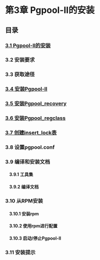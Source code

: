 # 第3章 Pgpool-II的安装
## 目录
### [3.1 Pgpool-II的安装](./3.1pgpool-II的安装.md)
### 3.2 安装要求
### 3.3 获取途径
### [3.4 安装Pgpool-II](./3.4安装Pgpool-II.md)
### [3.5 安装Pgpool_recovery](./3.5安装pgpool-recovery.md)
### [3.6 安装Pgpool_regclass](./3.6安装pgpool-regclass.md)
### [3.7 创建insert_lock表](./3.7创建insert_lock表.md)
### 3.8 设置pgpool.conf
### 3.9 编译和安装文档
#### &nbsp;&nbsp;&nbsp;&nbsp;3.9.1 工具集
#### &nbsp;&nbsp;&nbsp;&nbsp;3.9.2 编译文档
### 3.10 从RPM安装
#### &nbsp;&nbsp;&nbsp;&nbsp;3.10.1 安装rpm
#### &nbsp;&nbsp;&nbsp;&nbsp;3.10.2 使用rpm进行配置
#### &nbsp;&nbsp;&nbsp;&nbsp;3.10.3 启动/停止Pgpool-II
### 3.11 安装提示

